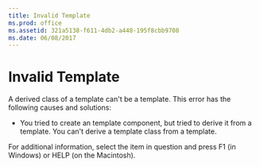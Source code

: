 ```yaml
---
title: Invalid Template
ms.prod: office
ms.assetid: 321a5138-f611-4db2-a448-195f8cbb9708
ms.date: 06/08/2017
---
```



# Invalid Template
A derived class of a template can't be a template. This error has the following causes and solutions:


- You tried to create an template component, but tried to derive it from a template. You can't derive a template class from a template.
    

For additional information, select the item in question and press F1 (in Windows) or HELP (on the Macintosh).

